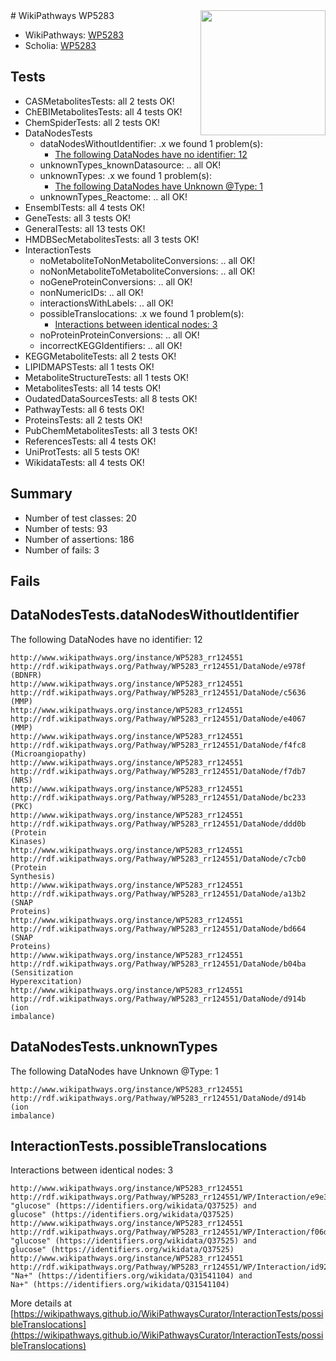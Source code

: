 <img style="float: right; width: 200px" src="https://upload.wikimedia.org/wikipedia/commons/thumb/8/83/Wplogo_with_text_500.png/640px-Wplogo_with_text_500.png" />
# WikiPathways WP5283

* WikiPathways: [WP5283](https://wikipathways.org/pathways/WP5283)
* Scholia: [WP5283](https://scholia.toolforge.org/wikipathways/WP5283)
## Tests
* CASMetabolitesTests: all 2 tests OK!
* ChEBIMetabolitesTests: all 4 tests OK!
* ChemSpiderTests: all 2 tests OK!
* DataNodesTests
    * dataNodesWithoutIdentifier: .x we found 1 problem(s):
        * [The following DataNodes have no identifier: 12](#8792c492)
    * unknownTypes_knownDatasource: .. all OK!
    * unknownTypes: .x we found 1 problem(s):
        * [The following DataNodes have Unknown @Type: 1](#839973df)
    * unknownTypes_Reactome: .. all OK!
* EnsemblTests: all 4 tests OK!
* GeneTests: all 3 tests OK!
* GeneralTests: all 13 tests OK!
* HMDBSecMetabolitesTests: all 3 tests OK!
* InteractionTests
    * noMetaboliteToNonMetaboliteConversions: .. all OK!
    * noNonMetaboliteToMetaboliteConversions: .. all OK!
    * noGeneProteinConversions: .. all OK!
    * nonNumericIDs: .. all OK!
    * interactionsWithLabels: .. all OK!
    * possibleTranslocations: .x we found 1 problem(s):
        * [Interactions between identical nodes: 3](#1c118208)
    * noProteinProteinConversions: .. all OK!
    * incorrectKEGGIdentifiers: .. all OK!
* KEGGMetaboliteTests: all 2 tests OK!
* LIPIDMAPSTests: all 1 tests OK!
* MetaboliteStructureTests: all 1 tests OK!
* MetabolitesTests: all 14 tests OK!
* OudatedDataSourcesTests: all 8 tests OK!
* PathwayTests: all 6 tests OK!
* ProteinsTests: all 2 tests OK!
* PubChemMetabolitesTests: all 3 tests OK!
* ReferencesTests: all 4 tests OK!
* UniProtTests: all 5 tests OK!
* WikidataTests: all 4 tests OK!


## Summary

* Number of test classes: 20
* Number of tests: 93
* Number of assertions: 186
* Number of fails: 3

## Fails

<a name="8792c492" />

## DataNodesTests.dataNodesWithoutIdentifier

The following DataNodes have no identifier: 12
```
http://www.wikipathways.org/instance/WP5283_rr124551 http://rdf.wikipathways.org/Pathway/WP5283_rr124551/DataNode/e978f (BDNFR)
http://www.wikipathways.org/instance/WP5283_rr124551 http://rdf.wikipathways.org/Pathway/WP5283_rr124551/DataNode/c5636 (MMP)
http://www.wikipathways.org/instance/WP5283_rr124551 http://rdf.wikipathways.org/Pathway/WP5283_rr124551/DataNode/e4067 (MMP)
http://www.wikipathways.org/instance/WP5283_rr124551 http://rdf.wikipathways.org/Pathway/WP5283_rr124551/DataNode/f4fc8 (Microangiopathy)
http://www.wikipathways.org/instance/WP5283_rr124551 http://rdf.wikipathways.org/Pathway/WP5283_rr124551/DataNode/f7db7 (NRS)
http://www.wikipathways.org/instance/WP5283_rr124551 http://rdf.wikipathways.org/Pathway/WP5283_rr124551/DataNode/bc233 (PKC)
http://www.wikipathways.org/instance/WP5283_rr124551 http://rdf.wikipathways.org/Pathway/WP5283_rr124551/DataNode/ddd0b (Protein
Kinases)
http://www.wikipathways.org/instance/WP5283_rr124551 http://rdf.wikipathways.org/Pathway/WP5283_rr124551/DataNode/c7cb0 (Protein
Synthesis)
http://www.wikipathways.org/instance/WP5283_rr124551 http://rdf.wikipathways.org/Pathway/WP5283_rr124551/DataNode/a13b2 (SNAP
Proteins)
http://www.wikipathways.org/instance/WP5283_rr124551 http://rdf.wikipathways.org/Pathway/WP5283_rr124551/DataNode/bd664 (SNAP
Proteins)
http://www.wikipathways.org/instance/WP5283_rr124551 http://rdf.wikipathways.org/Pathway/WP5283_rr124551/DataNode/b04ba (Sensitization
Hyperexcitation)
http://www.wikipathways.org/instance/WP5283_rr124551 http://rdf.wikipathways.org/Pathway/WP5283_rr124551/DataNode/d914b (ion
imbalance)
```

<a name="839973df" />

## DataNodesTests.unknownTypes

The following DataNodes have Unknown @Type: 1
```
http://www.wikipathways.org/instance/WP5283_rr124551 http://rdf.wikipathways.org/Pathway/WP5283_rr124551/DataNode/d914b (ion
imbalance)
```

<a name="1c118208" />

## InteractionTests.possibleTranslocations

Interactions between identical nodes: 3
```
http://www.wikipathways.org/instance/WP5283_rr124551 http://rdf.wikipathways.org/Pathway/WP5283_rr124551/WP/Interaction/e9e3a "glucose" (https://identifiers.org/wikidata/Q37525) and 
glucose" (https://identifiers.org/wikidata/Q37525)
http://www.wikipathways.org/instance/WP5283_rr124551 http://rdf.wikipathways.org/Pathway/WP5283_rr124551/WP/Interaction/f06d5 "glucose" (https://identifiers.org/wikidata/Q37525) and 
glucose" (https://identifiers.org/wikidata/Q37525)
http://www.wikipathways.org/instance/WP5283_rr124551 http://rdf.wikipathways.org/Pathway/WP5283_rr124551/WP/Interaction/id923301e0 "Na+" (https://identifiers.org/wikidata/Q31541104) and 
Na+" (https://identifiers.org/wikidata/Q31541104)
```

More details at [https://wikipathways.github.io/WikiPathwaysCurator/InteractionTests/possibleTranslocations](https://wikipathways.github.io/WikiPathwaysCurator/InteractionTests/possibleTranslocations)


